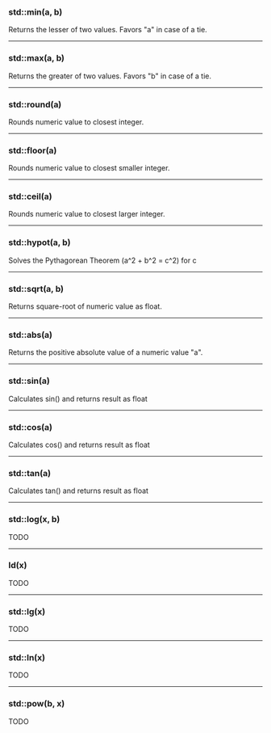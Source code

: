 ### std::min(a, b)
Returns the lesser of two values.
Favors "a" in case of a tie.

---

### std::max(a, b)
Returns the greater of two values.
Favors "b" in case of a tie.

---

### std::round(a)
Rounds numeric value to closest integer.

---

### std::floor(a)
Rounds numeric value to closest smaller integer.

---

### std::ceil(a)
Rounds numeric value to closest larger integer.

---

### std::hypot(a, b)
Solves the Pythagorean Theorem (a^2 + b^2 = c^2) for c

---

### std::sqrt(a, b)
Returns square-root of numeric value as float.

---

### std::abs(a)
Returns the positive absolute value of a numeric value "a".

---

### std::sin(a)
Calculates sin() and returns result as float

---

### std::cos(a)
Calculates cos() and returns result as float

---

### std::tan(a)
Calculates tan() and returns result as float

---

### std::log(x, b)
TODO

---

### ld(x)
TODO

---

### std::lg(x)
TODO

---

### std::ln(x)
TODO

---

### std::pow(b, x)
TODO


